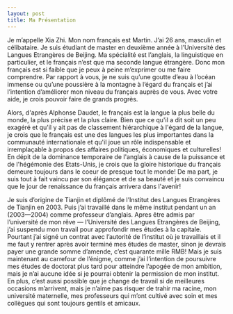 ```yaml
---
layout: post
title: Ma Présentation
---
```


Je m’appelle Xia Zhi. Mon nom français est Martin. J’ai 26 ans, masculin et célibataire. Je suis étudiant de master en deuxième année à l’Université des Langues Etrangères de Beijing. Ma spécialité est l’anglais, la linguistique en particulier, et le français n’est que ma seconde langue étrangère. Donc mon français est si faible que je peux à peine m’exprimer ou me faire comprendre. Par rapport à vous, je ne suis qu’une goutte d’eau à l’océan immense ou qu’une poussière à la montagne à l’égard du français et j’ai l’intention d’améliorer mon niveau du français auprès de vous. Avec votre aide, je crois pouvoir faire de grands progrès.

Alors, d'après Alphonse Daudet, le français est la langue la plus belle du monde, la plus précise et la plus claire. Bien que ce qu'il a dit soit un peu exagéré et qu'il y ait pas de classement hiérarchique à l'égard de la langue, je crois que le français est une des langues les plus importantes dans la communauté internationale et qu'il joue un rôle indispensable et irremplaçable à propos des affaires politiques, économiques et culturelles! En dépit de la dominance temporaire de l'anglais à cause de la puissance et de l'hégémonie des Etats-Unis, je crois que la gloire historique du français demeure toujours dans le coeur de presque tout le monde! De ma part, je suis tout à fait vaincu par son élégance et de sa beauté et je suis convaincu que le jour de renaissance du français arrivera dans l'avenir!

Je suis d’origine de Tianjin et diplômé de l’Institut des Langues Etrangères de Tianjin en 2003. Puis j’ai travaillé dans le même institut pendant un an (2003—2004) comme professeur d’anglais. Apres être admis par l’université de mon rêve — l’Université des Langues Etrangères de Beijing, j’ai suspendu mon travail pour approfondir mes études à la capitale. Pourtant j’ai signé un contrat avec l’autorité de l’institut où je travaillais et il me faut y rentrer après avoir terminé mes études de master, sinon je devrais payer une grande somme d’amende, c’est quarante mille RMB! Mais je suis maintenant au carrefour de l’énigme, comme j’ai l’intention de poursuivre mes études de doctorat plus tard pour atteindre l’apogée de mon ambition, mais je n’ai aucune idée si je pourrai obtenir la permission de mon institut. En plus, c’est aussi possible que je change de travail si de meilleures occasions m’arrivent, mais je n’aime pas risquer de trahir ma racine, mon université maternelle, mes professeurs qui m’ont cultivé avec soin et mes collègues qui sont toujours gentils et amicaux.
